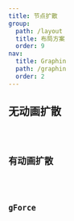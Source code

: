 ```yaml
---
title: 节点扩散
group:
  path: /layout
  title: 布局方案
  order: 9
nav:
  title: Graphin
  path: /graphin
  order: 2
---
```


## 无动画扩散

<code src='./demos/graphin-force.tsx'>

## 有动画扩散

<code src='./demos/graphin-force-with-animate.tsx'>

## gForce

<code src='./demos/g-force.tsx'>
